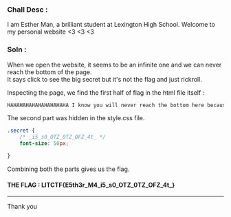 ### Chall Desc : 
I am Esther Man, a brilliant student at Lexington High School. Welcome to my personal website <3 <3 <3

### Soln : 

When we open the website, it seems to be an infinite one and we can never reach the bottom of the page.   
It says click to see the big secret but it's not the flag and just rickroll.

Inspecting the page, we find the first half of flag in the html file itself : 

```py
HAHAHAHAHAHAHAHAHAHA I know you will never reach the bottom here because of my infinite scroll. If you somehow did, here is the first third of the half LITCTF{E5th3r_M4
```

The second part was hidden in the style.css file.  

```css
.secret {
	/* _i5_s0_OTZ_0TZ_OFZ_4t_ */
	font-size: 50px;

}
```

Combining both the parts gives us the flag.

#### THE FLAG : LITCTF{E5th3r_M4_i5_s0_OTZ_0TZ_OFZ_4t_}

---

Thank you
